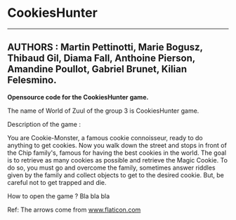 # CookiesHunter
------------------------
AUTHORS : Martin Pettinotti, Marie Bogusz, Thibaud Gil, Diama Fall, Anthoine Pierson, Amandine Poullot, Gabriel Brunet, Kilian Felesmino.
------------------------

**Opensource code for the CookiesHunter game.**

The name of World of Zuul of the group 3 is CookiesHunter game.

Description of the game :

  You are Cookie-Monster, a famous cookie connoisseur, ready to do anything to get cookies. 
  Now you walk down the street and stops in front of the Chip family's, famous for having the best cookies in the world.
  The goal is to retrieve as many cookies as possible and retrieve the Magic Cookie.
  To do so, you must go and overcome the family, sometimes answer riddles given by the family and collect objects to get to   the desired cookie.
  But, be careful not to get trapped and die.

How to open the game ?
  Bla bla bla

Ref:
The arrows come from www.flaticon.com
